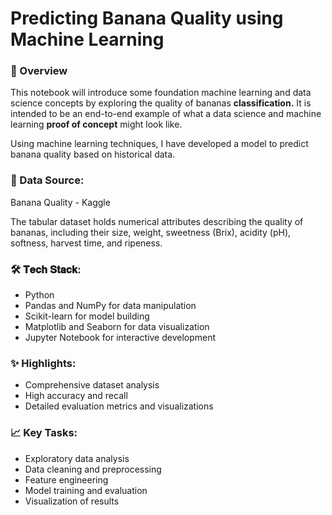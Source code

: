 # Predicting Banana Quality using Machine Learning

### 📝 Overview
This notebook will introduce some foundation machine learning and data science concepts by exploring the quality of bananas **classification.** It is intended to be an end-to-end example of what a data science and machine learning **proof of concept** might look like.

Using machine learning techniques, I have developed a model to predict banana quality based on historical data.

### 📂 Data Source:
Banana Quality - Kaggle

The tabular dataset holds numerical attributes describing the quality of bananas, including their size, weight, sweetness (Brix), acidity (pH), softness, harvest time, and ripeness. 

### 🛠️ 𝐓𝐞𝐜𝐡 𝐒𝐭𝐚𝐜𝐤:
- Python
- Pandas and NumPy for data manipulation
- Scikit-learn for model building
- Matplotlib and Seaborn for data visualization
- Jupyter Notebook for interactive development

### ✨ Highlights:
- Comprehensive dataset analysis 
- High accuracy and recall
- Detailed evaluation metrics and visualizations 

### 📈 Key Tasks:
- Exploratory data analysis 
- Data cleaning and preprocessing 
- Feature engineering
- Model training and evaluation
- Visualization of results
